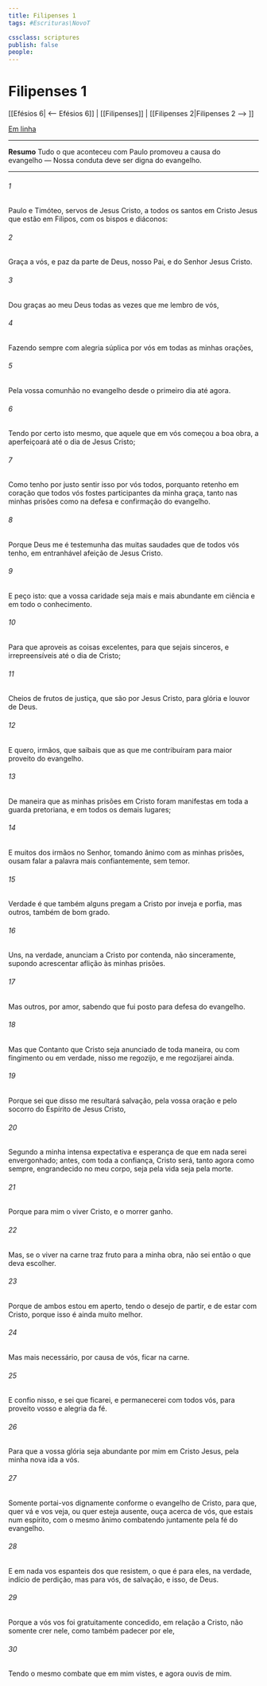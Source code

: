 ```yaml
---
title: Filipenses 1
tags: #Escrituras\NovoT

cssclass: scriptures
publish: false
people:
---
```


# Filipenses 1
[[Efésios 6| <-- Efésios 6]] | [[Filipenses]] | [[Filipenses 2|Filipenses 2 --> ]]

[Em linha](https://churchofjesuschrist.org/study/scriptures/nt/philip/1?lang=por)

---
__Resumo__
Tudo o que aconteceu com Paulo promoveu a causa do evangelho — Nossa conduta deve ser digna do evangelho.

---
###### 1 
Paulo e Timóteo, servos de Jesus Cristo, a todos os santos em Cristo Jesus que estão em Filipos, com os bispos e diáconos:

###### 2 
Graça a vós, e paz da parte de Deus, nosso Pai, e do Senhor Jesus Cristo.

###### 3 
Dou graças ao meu Deus todas as vezes que me lembro de vós,

###### 4 
Fazendo sempre com alegria súplica por vós em todas as minhas orações,

###### 5 
Pela vossa comunhão no evangelho desde o primeiro dia até agora.

###### 6 
Tendo por certo isto mesmo, que aquele que em vós começou a boa obra, a aperfeiçoará até o dia de Jesus Cristo;

###### 7 
Como tenho por justo sentir isso por vós todos, porquanto retenho em  coração que todos vós fostes participantes da minha graça, tanto nas minhas prisões como na  defesa e confirmação do evangelho.

###### 8 
Porque Deus me é testemunha das muitas saudades que de todos vós tenho, em entranhável afeição de Jesus Cristo.

###### 9 
E peço isto: que a vossa caridade seja mais e mais abundante em ciência e em todo o conhecimento.

###### 10 
Para que aproveis as coisas excelentes, para que sejais sinceros, e irrepreensíveis até o dia de Cristo;

###### 11 
Cheios de frutos de justiça, que são por Jesus Cristo, para glória e louvor de Deus.

###### 12 
E quero, irmãos, que saibais que as  que me  contribuíram para maior proveito do evangelho.

###### 13 
De maneira que as minhas prisões em Cristo foram manifestas em toda a guarda pretoriana, e em todos os demais lugares;

###### 14 
E muitos dos irmãos no Senhor, tomando ânimo com as minhas prisões, ousam falar a palavra mais confiantemente, sem temor.

###### 15 
Verdade é que também alguns pregam a Cristo por inveja e porfia, mas outros, também de bom grado.

###### 16 
Uns, na verdade, anunciam a Cristo por contenda, não sinceramente, supondo acrescentar aflição às minhas prisões.

###### 17 
Mas outros, por amor, sabendo que fui posto para defesa do evangelho.

###### 18 
Mas que  Contanto que Cristo seja anunciado de toda maneira, ou com fingimento ou em verdade, nisso me regozijo, e me regozijarei ainda.

###### 19 
Porque sei que disso me resultará salvação, pela vossa oração e pelo socorro do Espírito de Jesus Cristo,

###### 20 
Segundo a minha intensa expectativa e esperança de que em nada serei envergonhado; antes, com toda a confiança, Cristo será, tanto agora como sempre, engrandecido no meu corpo, seja pela vida seja pela morte.

###### 21 
Porque para mim o viver  Cristo, e o morrer  ganho.

###### 22 
Mas, se o viver na carne traz fruto para a minha obra, não sei então o que deva escolher.

###### 23 
Porque de ambos  estou em aperto, tendo o desejo de partir, e de estar com Cristo, porque isso é ainda muito melhor.

###### 24 
Mas  mais necessário, por causa de vós, ficar na carne.

###### 25 
E confio nisso, e sei que ficarei, e permanecerei com todos vós, para proveito vosso e alegria da fé.

###### 26 
Para que a vossa glória seja abundante por mim em Cristo Jesus, pela minha nova ida a vós.

###### 27 
Somente portai-vos dignamente conforme o evangelho de Cristo, para que, quer vá e vos veja, ou quer esteja ausente, ouça acerca de vós, que estais num  espírito, com o mesmo ânimo combatendo juntamente pela fé do evangelho.

###### 28 
E em nada vos espanteis dos que resistem, o que é para eles, na verdade, indício de perdição, mas para vós, de salvação, e isso, de Deus.

###### 29 
Porque a vós vos foi gratuitamente concedido, em relação a Cristo, não somente crer nele, como também padecer por ele,

###### 30 
Tendo o mesmo combate que  em mim vistes, e agora ouvis de mim.

